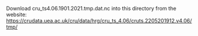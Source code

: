 Download cru_ts4.06.1901.2021.tmp.dat.nc into this directory from the website: https://crudata.uea.ac.uk/cru/data/hrg/cru_ts_4.06/cruts.2205201912.v4.06/tmp/
